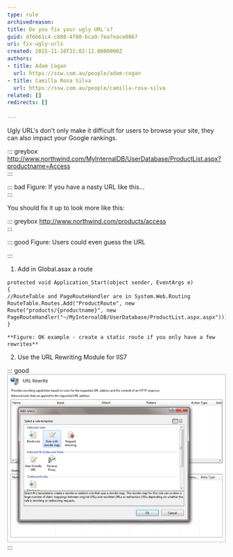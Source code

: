 ```yaml
---
type: rule
archivedreason: 
title: Do you fix your ugly URL's?
guid: df6b61c4-c808-4f80-bca9-7ea7eace8067
uri: fix-ugly-urls
created: 2015-11-10T21:02:11.0000000Z
authors:
- title: Adam Cogan
  url: https://ssw.com.au/people/adam-cogan
- title: Camilla Rosa Silva
  url: https://ssw.com.au/people/camilla-rosa-silva
related: []
redirects: []

---
```


Ugly URL's don't only make it difficult for users to browse your site, they can also impact your Google rankings.


::: greybox
http://www.northwind.com/MyInternalDB/UserDatabase/ProductList.aspx?productname=Access  
:::


::: bad
Figure: If you have a nasty URL like this...  
:::

You should fix it up to look more like this:


::: greybox
http://www.northwind.com/products/access  
:::



::: good
Figure: Users could even guess the URL

:::


<!--endintro-->

1. Add in Global.asax a route



```
protected void Application_Start(object sender, EventArgs e) 
{ 
//RouteTable and PageRouteHandler are in System.Web.Routing 
RouteTable.Routes.Add("ProductRoute", new Route("products/{productname}", new PageRouteHandler("~/MyInternalDB/UserDatabase/ProductList.aspx.aspx"))); 
}
```


    **Figure: OK example - create a static route if you only have a few rewrites**
2. Use the URL Rewriting Module for IIS7 


::: good  
![Figure: Good example - An IIS7 Rewrite is much easier to manage](IIS7Rewrite.jpg)  
:::
